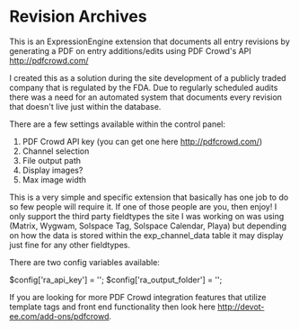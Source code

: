 Revision Archives
=================

This is an ExpressionEngine extension that documents all entry revisions by generating a PDF on entry additions/edits using PDF Crowd's API http://pdfcrowd.com/

I created this as a solution during the site development of a publicly traded company that is regulated by the FDA. Due to regularly scheduled audits there was a need for an automated system that documents every revision that doesn't live just within the database. 

There are a few settings available within the control panel: 

1. PDF Crowd API key (you can get one here http://pdfcrowd.com/)
2. Channel selection
3. File output path
4. Display images?
5. Max image width

This is a very simple and specific extension that basically has one job to do so few people will require it. If one of those people are you, then enjoy! I only support the third party fieldtypes the site I was working on was using (Matrix, Wygwam, Solspace Tag, Solspace Calendar, Playa) but depending on how the data is stored within the exp_channel_data table it may display just fine for any other fieldtypes.

There are two config variables available: 

$config['ra_api_key'] = '';
$config['ra_output_folder'] = '';

If you are looking for more PDF Crowd integration features that utilize template tags and front end functionality then look here http://devot-ee.com/add-ons/pdfcrowd. 


